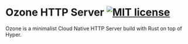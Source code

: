 # Ozone HTTP Server [![MIT license](https://img.shields.io/badge/License-MIT-blue.svg)](https://github.com/fabiodcorreia/ozone/blob/master/LICENSE) 

Ozone is a minimalist Cloud Native HTTP Server build with Rust on top of Hyper.


